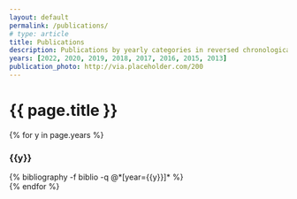 ```yaml
---
layout: default
permalink: /publications/
# type: article
title: Publications
description: Publications by yearly categories in reversed chronological order.
years: [2022, 2020, 2019, 2018, 2017, 2016, 2015, 2013]
publication_photo: http://via.placeholder.com/200
---
```


<div class="grid-container">
    <h1 class="separator-center font-bold margin-top-3">{{ page.title }}</h1>
</div>

<div class="grid-container">
  {% for y in page.years %}
    <div class="margin-bottom-3">
      <h3 class="separator-left margin-bottom-2">{{y}}</h3>
      {% bibliography -f biblio -q @*[year={{y}}]* %}
    </div>
  {% endfor %}
</div>


